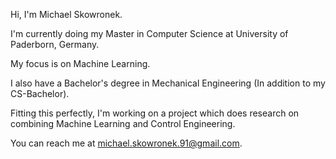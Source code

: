 Hi, I'm Michael Skowronek.

I'm currently doing my Master in Computer Science at University of Paderborn, Germany.

My focus is on Machine Learning.

I also have a Bachelor's degree in Mechanical Engineering (In addition to my CS-Bachelor).

Fitting this perfectly, I'm working on a project which does research on combining Machine Learning and Control Engineering.

You can reach me at michael.skowronek.91@gmail.com.
